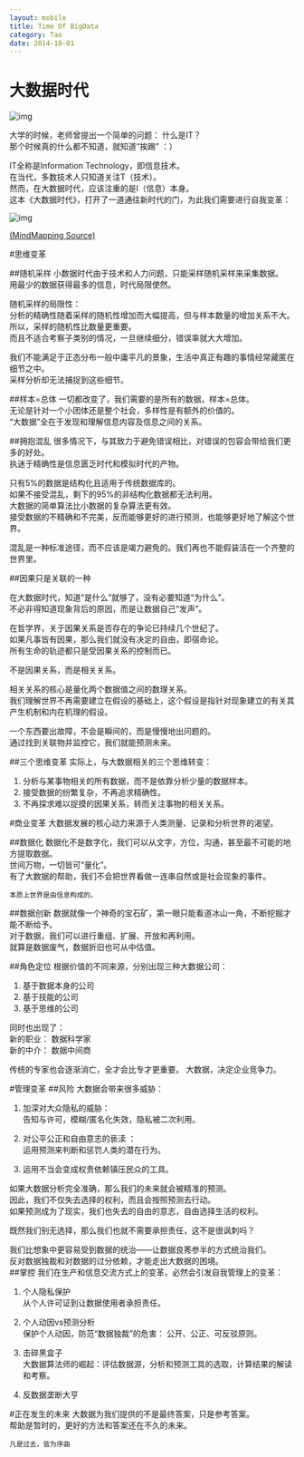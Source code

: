 ```yaml
---
layout: mobile
title: Time Of BigData
category: Tao
date: 2014-10-01
---
```


大数据时代
=====================
![img](http://img3.douban.com/lpic/s24574862.jpg)

 大学的时候，老师曾提出一个简单的问题： 什么是IT？  
 那个时候真的什么都不知道，就知道“挨踢” ：）

 IT全称是Information Technology，即信息技术。  
 在当代，多数技术人只知道关注T（技术）。  
 然而，在大数据时代，应该注重的是I（信息）本身。  
 这本《大数据时代》，打开了一道通往新时代的门，为此我们需要进行自我变革：  

![img](/img/2014/TimeOfBigData.png)

[(MindMapping Source)](https://github.com/Antinomy/MindMappingRepository/blob/master/BigData/TimeOfBigData.org)


#思维变革

##随机采样
 小数据时代由于技术和人力问题，只能采样随机采样来采集数据。  
 用最少的数据获得最多的信息，时代局限使然。  

 随机采样的局限性：  
 分析的精确性随着采样的随机性增加而大幅提高，但与样本数量的增加关系不大。  
 所以，采样的随机性比数量更重要。  
 而且不适合考察子类别的情况，一旦继续细分，错误率就大大增加。  

 我们不能满足于正态分布一般中庸平凡的景象，生活中真正有趣的事情经常藏匿在细节之中。  
 采样分析却无法捕捉到这些细节。  
 
##样本=总体
 一切都改变了，我们需要的是所有的数据，样本=总体。  
 无论是针对一个小团体还是整个社会，多样性是有额外的价值的。  
 “大数据”全在于发现和理解信息内容及信息之间的关系。  

##拥抱混乱
 很多情况下，与其致力于避免错误相比，对错误的包容会带给我们更多的好处。  
 执迷于精确性是信息匮乏时代和模拟时代的产物。  

 只有5%的数据是结构化且适用于传统数据库的。  
 如果不接受混乱，剩下的95%的非结构化数据都无法利用。  
 大数据的简单算法比小数据的复杂算法更有效。  
 接受数据的不精确和不完美，反而能够更好的进行预测，也能够更好地了解这个世界。  
    
 混乱是一种标准途径，而不应该是竭力避免的。我们再也不能假装活在一个齐整的世界里。

##因果只是关联的一种

 在大数据时代，知道“是什么”就够了，没有必要知道“为什么”。  
 不必非得知道现象背后的原因，而是让数据自己“发声”。  

 在哲学界，关于因果关系是否存在的争论已持续几个世纪了。  
 如果凡事皆有因果，那么我们就没有决定的自由，即宿命论。  
 所有生命的轨迹都只是受因果关系的控制而已。  
 
 不是因果关系，而是相关关系。  
 
 相关关系的核心是量化两个数据值之间的数理关系。  
 我们理解世界不再需要建立在假设的基础上，这个假设是指针对现象建立的有关其产生机制和内在机理的假设。  

 一个东西要出故障，不会是瞬间的，而是慢慢地出问题的。  
 通过找到关联物并监控它，我们就能预测未来。  
 
##三个思维变革
 实际上，与大数据相关的三个思维转变：  
 1. 分析与某事物相关的所有数据，而不是依靠分析少量的数据样本。  
 2. 接受数据的纷繁复杂，不再追求精确性。  
 3. 不再探求难以捉摸的因果关系，转而关注事物的相关关系。  
 


#商业变革
 大数据发展的核心动力来源于人类测量、记录和分析世界的渴望。  
 
##数据化
 数据化不是数字化，我们可以从文字，方位，沟通，甚至最不可能的地方提取数据。  
 世间万物，一切皆可“量化”。  
 有了大数据的帮助，我们不会把世界看做一连串自然或是社会现象的事件。  

	本质上世界是由信息构成的。 
 

##数据创新
 数据就像一个神奇的宝石矿，第一眼只能看道冰山一角，不断挖掘才能不断给予。  
 对于数据，我们可以进行重组、扩展、开放和再利用。  
 就算是数据废气，数据折旧也可从中估值。  

##角色定位
 根据价值的不同来源，分别出现三种大数据公司：  
 1. 基于数据本身的公司  
 2. 基于技能的公司  
 3. 基于思维的公司  

 同时也出现了：  
 新的职业： 数据科学家  
 新的中介： 数据中间商  

 传统的专家也会逐渐消亡，全才会比专才更重要。
 大数据，决定企业竞争力。  

#管理变革
##风险
 大数据会带来很多威胁：
 
 1. 加深对大众隐私的威胁：  
	告知与许可，模糊/匿名化失效，隐私被二次利用。  
 
 2. 对公平公正和自由意志的亵渎 ：  
	运用预测来判断和惩罚人类的潜在行为。  
	
 3. 运用不当会变成权贵依赖镇压民众的工具。  

 如果大数据分析完全准确，那么我们的未来就会被精准的预测。   
 因此，我们不仅失去选择的权利，而且会按照预测去行动。  
 如果预测成为了现实，我们也失去的自由的意志，自由选择生活的权利。  

 既然我们别无选择，那么我们也就不需要承担责任，这不是很讽刺吗？  

 我们比想象中更容易受到数据的统治——让数据良莠参半的方式统治我们。  
 反对数据独裁和对数据的过分依赖，才能走出大数据的困境。  
##掌控
 我们在生产和信息交流方式上的变革，必然会引发自我管理上的变革：  

 1. 个人隐私保护  
	从个人许可证到让数据使用者承担责任。  
	
 2. 个人动因vs预测分析  
	保护个人动因，防范“数据独裁”的危害： 公开、公正、可反驳原则。  

 3. 击碎黑盒子  
	大数据算法师的崛起：评估数据源，分析和预测工具的选取，计算结果的解读和考察。  

 4. 反数据垄断大亨  


#正在发生的未来
 大数据为我们提供的不是最终答案，只是参考答案。  
 帮助是暂时的，更好的方法和答案还在不久的未来。  
 
	凡是过去，皆为序曲



